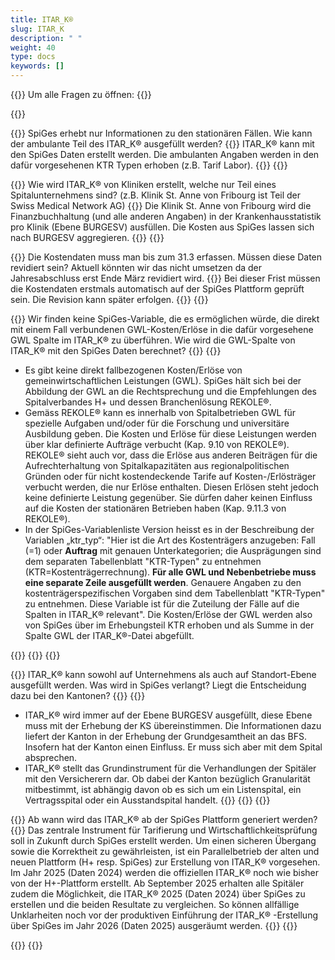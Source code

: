 ```yaml
---
title: ITAR_K® 
slug: ITAR_K
description: " "
weight: 40
type: docs
keywords: []
---
```

 
{{<faqBlock>}}
Um alle Fragen zu öffnen: {{<collapsibleGroupCommand groupId="ITARK">}}

{{<numberedList>}}

{{<listItem>}}
SpiGes erhebt nur Informationen zu den stationären Fällen. Wie kann der ambulante Teil des ITAR_K® ausgefüllt werden?
{{<collapsibleBlock groupId="ITARK">}}
ITAR_K® kann mit den SpiGes Daten erstellt werden. Die ambulanten Angaben werden in den dafür vorgesehenen KTR Typen erhoben (z.B. Tarif Labor).
{{</collapsibleBlock>}}
{{</listItem>}}

{{<listItem>}}
Wie wird ITAR_K® von Kliniken erstellt, welche nur Teil eines Spitalunternehmens sind? (z.B. Klinik St. Anne von Fribourg ist Teil der Swiss Medical Network AG)
{{<collapsibleBlock groupId="ITARK">}}
Die Klinik St. Anne von Fribourg wird die Finanzbuchhaltung (und alle anderen Angaben) in der Krankenhausstatistik pro Klinik (Ebene BURGESV) ausfüllen. Die Kosten aus SpiGes lassen sich nach BURGESV aggregieren.
{{</collapsibleBlock>}}
{{</listItem>}}

{{<listItem>}}
Die Kostendaten muss man bis zum 31.3 erfassen. Müssen diese Daten revidiert sein? Aktuell könnten wir das nicht umsetzen da der Jahresabschluss erst Ende März revidiert wird.
{{<collapsibleBlock groupId="ITARK">}}
Bei dieser Frist müssen die Kostendaten erstmals automatisch auf der SpiGes Plattform geprüft sein. Die Revision kann später erfolgen.
{{</collapsibleBlock>}}
{{</listItem>}}

{{<listItem>}}
Wir finden keine SpiGes-Variable, die es ermöglichen würde, die direkt mit einem Fall verbundenen GWL-Kosten/Erlöse in die dafür vorgesehene GWL Spalte im ITAR_K® zu überführen. Wie wird die GWL-Spalte von ITAR_K® mit den SpiGes Daten berechnet?
{{<collapsibleBlock groupId="ITARK">}}
{{<markdown>}}

- Es gibt keine direkt fallbezogenen Kosten/Erlöse von gemeinwirtschaftlichen Leistungen (GWL). SpiGes hält sich bei der Abbildung der GWL an die Rechtsprechung und die Empfehlungen des Spitalverbandes H+ und dessen Branchenlösung REKOLE®.
- Gemäss REKOLE® kann es innerhalb von Spitalbetrieben GWL für spezielle Aufgaben und/oder für die Forschung und universitäre Ausbildung geben. Die Kosten und Erlöse für diese Leistungen werden über klar definierte Aufträge verbucht (Kap. 9.10 von REKOLE®). REKOLE® sieht auch vor, dass die Erlöse aus anderen Beiträgen für die Aufrechterhaltung von Spitalkapazitäten aus regionalpolitischen Gründen oder für nicht kostendeckende Tarife auf Kosten-/Erlösträger verbucht werden, die nur Erlöse enthalten. Diesen Erlösen steht jedoch keine definierte Leistung gegenüber. Sie dürfen daher keinen Einfluss auf die Kosten der stationären Betrieben haben (Kap. 9.11.3 von REKOLE®).
- In der SpiGes-Variablenliste Version heisst es in der Beschreibung der Variablen „ktr_typ“: "Hier ist die Art des Kostenträgers anzugeben: Fall (=1) oder **Auftrag** mit genauen Unterkategorien; die Ausprägungen sind dem separaten Tabellenblatt "KTR-Typen" zu entnehmen (KTR=Kostenträgerrechnung). **Für alle GWL und Nebenbetriebe muss eine separate Zeile ausgefüllt werden**. Genauere Angaben zu den kostenträgerspezifischen Vorgaben sind dem Tabellenblatt "KTR-Typen" zu entnehmen. Diese Variable ist für die Zuteilung der Fälle auf die Spalten in ITAR_K® relevant". Die Kosten/Erlöse der GWL werden also von SpiGes über im Erhebungsteil KTR erhoben und als Summe in der Spalte GWL der ITAR_K®-Datei abgefüllt.

<!-- avant input H+:
-	Bei der Abbildung der gemeinwirtschaftlichen Leistungen hält sich SpiGes grundsätzlich an die Rechtsprechung und die Empfehlungen des Spitalverbandes H+. REKOLE® sieht vor, dass die Kosten der fallbezogenen gemeinwirtschaftlichen Leistungen auf dem Fall, die Erlöse jedoch auf einem separaten GWL-Kostenträger abgebildet werden. Kosten und Erlöse von fallunabhängigen GWL werden ebenfalls auf einem separaten GWL-Kostenträger abgebildet.
-	Aus technischer Sicht ist es möglich, von den Vorgaben von REKOLE® abzuweichen. Die Kosten und Erlöse der fallbezogenen GWL könnten auch auf einem eigenen Kostenträger (Typ KTR 700-799) erfasst werden. Dies liegt im Ermessen des Kantons. Wichtig ist in diesem Fall, dass die Kosten und Erlöse für die OKP-Leistungen trotzdem auf dem Fall erfasst werden (Typ KTR = 1).-->
{{</markdown>}}
{{</collapsibleBlock>}}
{{</listItem>}}

{{<listItem>}}
ITAR_K® kann sowohl auf Unternehmens als auch auf Standort-Ebene ausgefüllt werden. Was wird in SpiGes verlangt? Liegt die Entscheidung dazu bei den Kantonen?
{{<collapsibleBlock groupId="ITARK">}}
{{<markdown>}}

-	ITAR_K® wird immer auf der Ebene BURGESV ausgefüllt, diese Ebene muss mit der Erhebung der KS übereinstimmen. Die Informationen dazu liefert der Kanton in der Erhebung der Grundgesamtheit an das BFS. Insofern hat der Kanton einen Einfluss. Er muss sich aber mit dem Spital absprechen.
-	ITAR_K® stellt das Grundinstrument für die Verhandlungen der Spitäler mit den Versicherern dar. Ob dabei der Kanton bezüglich Granularität mitbestimmt, ist abhängig davon ob es sich um ein Listenspital, ein Vertragsspital oder ein Ausstandspital handelt.
{{</markdown>}}
{{</collapsibleBlock>}}
{{</listItem>}}

{{<listItem>}}
Ab wann wird das ITAR_K® ab der SpiGes Plattform generiert werden?
{{<collapsibleBlock groupId="ITARK">}}
Das zentrale Instrument für Tarifierung und Wirtschaftlichkeitsprüfung soll in Zukunft durch SpiGes erstellt werden. Um einen sicheren Übergang sowie die Korrektheit zu gewährleisten, ist ein Parallelbetrieb der alten und neuen Plattform (H+ resp. SpiGes) zur Erstellung von ITAR_K® vorgesehen. Im Jahr 2025 (Daten 2024) werden die offiziellen ITAR_K® noch wie bisher von der H+-Plattform erstellt. Ab September 2025 erhalten alle Spitäler zudem die Möglichkeit, die ITAR_K® 2025 (Daten 2024) über SpiGes zu erstellen und die beiden Resultate zu vergleichen. So können allfällige Unklarheiten noch vor der produktiven Einführung der ITAR_K® -Erstellung über SpiGes im Jahr 2026 (Daten 2025) ausgeräumt werden.
{{</collapsibleBlock>}}
{{</listItem>}}

{{</numberedList>}}
{{</faqBlock>}}
